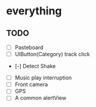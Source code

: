 # everything
## TODO
* [ ] Pasteboard
* [ ] UIButton(Category) track click
* [-] Detect Shake
* [ ] Music play interruption
* [ ] Front camera
* [ ] GPS
* [ ] A common alertView

